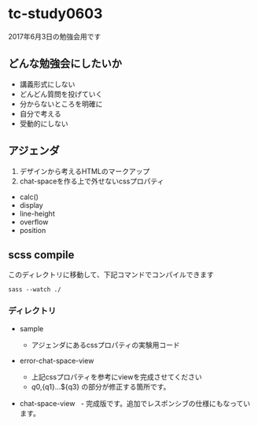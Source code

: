 # tc-study0603
2017年6月3日の勉強会用です


## どんな勉強会にしたいか

- 講義形式にしない
- どんどん質問を投げていく
- 分からないところを明確に
- 自分で考える
- 受動的にしない

## アジェンダ

1. デザインから考えるHTMLのマークアップ
2. chat-spaceを作る上で外せないcssプロパティ
  - calc()
  - display
  - line-height 
  - overflow
  - position


## scss compile
このディレクトリに移動して、下記コマンドでコンパイルできます

```
sass --watch ./
```

### ディレクトリ

- sample
  - アジェンダにあるcssプロパティの実験用コード
 
- error-chat-space-view
  - 上記cssプロパティを参考にviewを完成させてください
  - ${q0},${q1}...${q3} の部分が修正する箇所です。
 
 -  chat-space-view
   - 完成版です。追加でレスポンシブの仕様にもなっています。
